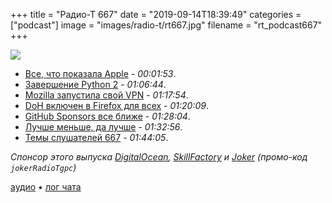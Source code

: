 +++
title = "Радио-Т 667"
date = "2019-09-14T18:39:49"
categories = ["podcast"]
image = "images/radio-t/rt667.jpg"
filename = "rt_podcast667"
+++

![](https://radio-t.com/images/radio-t/rt667.jpg)

- [Все, что показала Apple](https://techcrunch.com/2019/09/10/apple-event-roundup-iphone-11/) - *00:01:53*.
- [Завершение Python 2](https://www.python.org/doc/sunset-python-2/) - *01:06:44*.
- [Mozilla запустила свой VPN](https://venturebeat.com/2019/09/10/mozilla-launches-vpn-as-part-of-resurrected-firefox-test-pilot-program/) - *01:17:54*.
- [DoH включен в Firefox для всех](https://ungleich.ch/en-us/cms/blog/2019/09/11/turn-off-doh-firefox/) - *01:20:09*.
- [GitHub Sponsors все ближе](https://github.blog/2019-09-10-accelerating-the-github-sponsors-beta/) - *01:28:04*.
- [Лучше меньше, да лучше](https://uxdesign.cc/great-products-do-less-things-but-better-5dde0ee3fc76?gi=85708717ec43) - *01:32:56*.
- [Темы слушателей 667](https://radio-t.com/p/2019/09/10/prep-667/) - *01:44:05*.

*Спонсор этого выпуска [DigitalOcean](https://do.co/radiot), [SkillFactory](https://clc.to/kgO_TQ) и [Joker](https://jokerconf.com/registration/personal/) (промо-код `jokerRadioTgpc`)*


[аудио](https://cdn.radio-t.com/rt_podcast667.mp3) • [лог чата](https://chat.radio-t.com/logs/radio-t-667.html)
<audio src="https://cdn.radio-t.com/rt_podcast667.mp3" preload="none"></audio>
